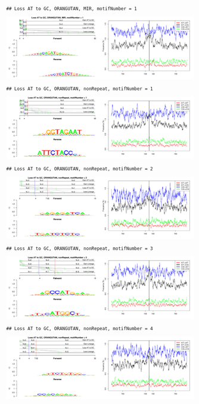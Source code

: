 

```
## Loss AT to GC, ORANGUTAN, MIR, motifNumber = 1
```

![plot of chunk motifPValues](figure/motifPValues-1.png) 

```
## Loss AT to GC, ORANGUTAN, nonRepeat, motifNumber = 1
```

![plot of chunk motifPValues](figure/motifPValues-2.png) 

```
## Loss AT to GC, ORANGUTAN, nonRepeat, motifNumber = 2
```

![plot of chunk motifPValues](figure/motifPValues-3.png) 

```
## Loss AT to GC, ORANGUTAN, nonRepeat, motifNumber = 3
```

![plot of chunk motifPValues](figure/motifPValues-4.png) 

```
## Loss AT to GC, ORANGUTAN, nonRepeat, motifNumber = 4
```

![plot of chunk motifPValues](figure/motifPValues-5.png) 
  
